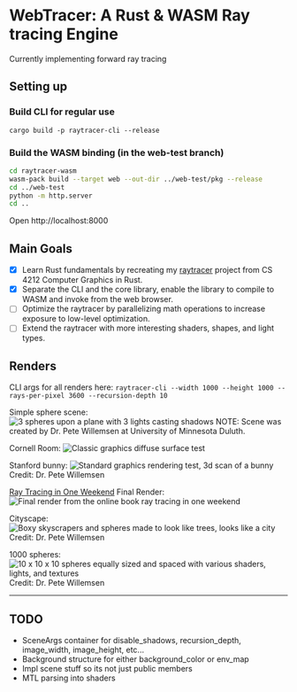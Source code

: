 # WebTracer: A Rust & WASM Ray tracing Engine
Currently implementing forward ray tracing

## Setting up

### Build CLI for regular use
`cargo build -p raytracer-cli --release`

### Build the WASM binding (in the web-test branch)
```sh
cd raytracer-wasm
wasm-pack build --target web --out-dir ../web-test/pkg --release
cd ../web-test
python -m http.server
cd ..
```
Open http://localhost:8000

## Main Goals
- [x] Learn Rust fundamentals by recreating my [raytracer](https://github.com/reecelikesramen/raytracer) project from CS 4212 Computer Graphics in Rust.
- [x] Separate the CLI and the core library, enable the library to compile to WASM and invoke from the web browser.
- [ ] Optimize the raytracer by parallelizing math operations to increase exposure to low-level optimization.
- [ ] Extend the raytracer with more interesting shaders, shapes, and light types.

## Renders
CLI args for all renders here: `raytracer-cli --width 1000 --height 1000 --rays-per-pixel 3600 --recursion-depth 10`

Simple sphere scene:
![3 spheres upon a plane with 3 lights casting shadows](renders/simple_sphere_scene.png)
NOTE: Scene was created by Dr. Pete Willemsen at University of Minnesota Duluth.

Cornell Room:
![Classic graphics diffuse surface test](renders/cornell_room.png)

Stanford bunny:
![Standard graphics rendering test, 3d scan of a bunny](renders/stanford_bunny.png)
Credit: Dr. Pete Willemsen

[Ray Tracing in One Weekend](https://raytracing.github.io/) Final Render:
![Final render from the online book ray tracing in one weekend](renders/raytracing_one_weekend.png)

Cityscape:
![Boxy skyscrapers and spheres made to look like trees, looks like a city](renders/cityscape.png)
Credit: Dr. Pete Willemsen

1000 spheres:
![10 x 10 x 10 spheres equally sized and spaced with various shaders, lights, and textures](renders/spheres_1K.png)
Credit: Dr. Pete Willemsen

-----

## TODO
 - SceneArgs container for disable_shadows, recursion_depth, image_width, image_height, etc...
 - Background structure for either background_color or env_map
 - Impl scene stuff so its not just public members
 - MTL parsing into shaders